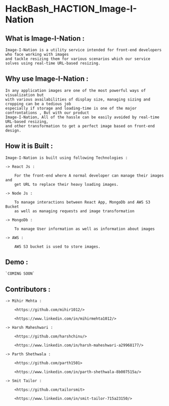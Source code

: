 # HackBash_HACTION_Image-I-Nation

## What is Image-I-Nation :

    Image-I-Nation is a utility service intended for front-end developers who face working with images
    and tackle resizing them for various scenarios which our service solves using real-time URL-based resizing.

## Why use Image-I-Nation :

    In any application images are one of the most powerful ways of visualization but
    with various availabilities of display size, managing sizing and cropping can be a tedious job
    especially if storage and loading-time is one of the major confrontations , But with our product
    Image-I-Nation, All of the hassle can be easily avoided by real-time URL-based resizing,
    and other transformation to get a perfect image based on front-end design.

## How it is Built :

    Image-I-Nation is built using following Technologies :

    -> React Js : 
    
        For the front-end where A normal developer can manage their images and
        get URL to replace their heavy loading images.

    -> Node Js :

        To manage interactions between React App, MongoDb and AWS S3 Bucket 
        as well as managing requests and image transformation 

    -> MongoDb :

        To manage User information as well as information about images

    -> AWS :

        AWS S3 bucket is used to store images.

## Demo : 

    `COMING SOON`

## Contributors :

    -> Mihir Mehta : 

        <https://github.com/mihir1012/>

        <https://www.linkedin.com/in/mihirmehta1012/>

    -> Harsh Maheshwari :

        <https://github.com/harshchinu/>

        <https://www.linkedin.com/in/harsh-maheshwari-a29968177/>

    -> Parth Shethwala :

        <https://github.com/parth1501>

        <https://www.linkedin.com/in/parth-shethwala-8b007515a/>

    -> Smit Tailor :

        <https://github.com/tailorsmit>

        <https://www.linkedin.com/in/smit-tailor-715a23150/>    


